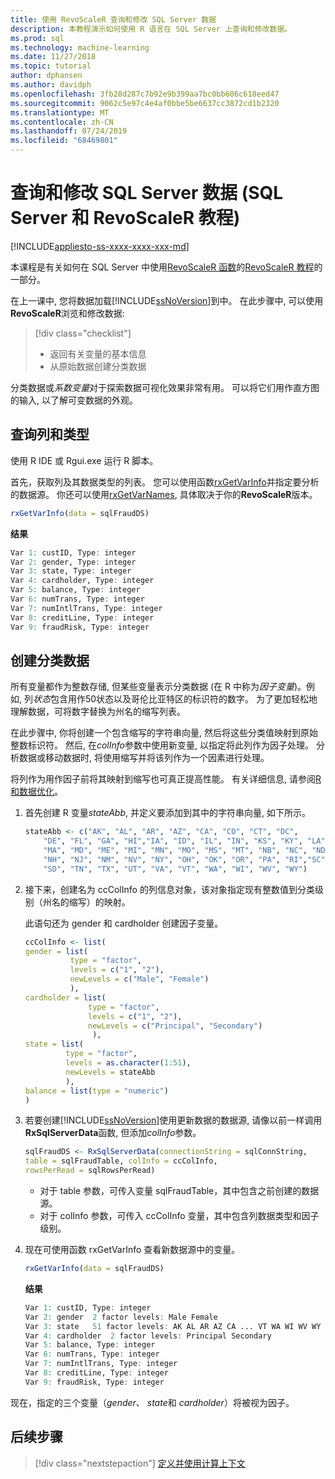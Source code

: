 ```yaml
---
title: 使用 RevoScaleR 查询和修改 SQL Server 数据
description: 本教程演示如何使用 R 语言在 SQL Server 上查询和修改数据。
ms.prod: sql
ms.technology: machine-learning
ms.date: 11/27/2018
ms.topic: tutorial
author: dphansen
ms.author: davidph
ms.openlocfilehash: 3fb28d287c7b92e9b399aa7bc0bb606c618eed47
ms.sourcegitcommit: 9062c5e97c4e4af0bbe5be6637cc3872cd1b2320
ms.translationtype: MT
ms.contentlocale: zh-CN
ms.lasthandoff: 07/24/2019
ms.locfileid: "68469801"
---
```

# <a name="query-and-modify-the-sql-server-data-sql-server-and-revoscaler-tutorial"></a>查询和修改 SQL Server 数据 (SQL Server 和 RevoScaleR 教程)
[!INCLUDE[appliesto-ss-xxxx-xxxx-xxx-md](../../includes/appliesto-ss-xxxx-xxxx-xxx-md.md)]

本课程是有关如何在 SQL Server 中使用[RevoScaleR 函数](https://docs.microsoft.com/machine-learning-server/r-reference/revoscaler/revoscaler)的[RevoScaleR 教程](deepdive-data-science-deep-dive-using-the-revoscaler-packages.md)的一部分。

在上一课中, 您将数据加载[!INCLUDE[ssNoVersion](../../includes/ssnoversion-md.md)]到中。 在此步骤中, 可以使用**RevoScaleR**浏览和修改数据:

> [!div class="checklist"]
> * 返回有关变量的基本信息
> * 从原始数据创建分类数据

分类数据或*系数变量*对于探索数据可视化效果非常有用。 可以将它们用作直方图的输入, 以了解可变数据的外观。

## <a name="query-for-columns-and-types"></a>查询列和类型

使用 R IDE 或 Rgui.exe 运行 R 脚本。 

首先，获取列及其数据类型的列表。 您可以使用函数[rxGetVarInfo](https://docs.microsoft.com/machine-learning-server/r-reference/revoscaler/rxgetvarinfoxdf)并指定要分析的数据源。 你还可以使用[rxGetVarNames](https://docs.microsoft.com/machine-learning-server/r-reference/revoscaler/rxgetvarnames), 具体取决于你的**RevoScaleR**版本。 
  
```R
rxGetVarInfo(data = sqlFraudDS)
```

**结果**

```R
Var 1: custID, Type: integer
Var 2: gender, Type: integer
Var 3: state, Type: integer
Var 4: cardholder, Type: integer
Var 5: balance, Type: integer
Var 6: numTrans, Type: integer
Var 7: numIntlTrans, Type: integer
Var 8: creditLine, Type: integer
Var 9: fraudRisk, Type: integer
```

## <a name="create-categorical-data"></a>创建分类数据

所有变量都作为整数存储, 但某些变量表示分类数据 (在 R 中称为*因子变量*)。例如, 列*状态*包含用作50状态以及哥伦比亚特区的标识符的数字。 为了更加轻松地理解数据，可将数字替换为州名的缩写列表。

在此步骤中, 你将创建一个包含缩写的字符串向量, 然后将这些分类值映射到原始整数标识符。 然后, 在*colInfo*参数中使用新变量, 以指定将此列作为因子处理。 分析数据或移动数据时, 将使用缩写并将该列作为一个因素进行处理。

将列作为用作因子前将其映射到缩写也可真正提高性能。 有关详细信息, 请参阅[R 和数据优化](../r/r-and-data-optimization-r-services.md)。

1. 首先创建 R 变量*stateAbb*, 并定义要添加到其中的字符串向量, 如下所示。
  
    ```R
    stateAbb <- c("AK", "AL", "AR", "AZ", "CA", "CO", "CT", "DC",
        "DE", "FL", "GA", "HI","IA", "ID", "IL", "IN", "KS", "KY", "LA",
        "MA", "MD", "ME", "MI", "MN", "MO", "MS", "MT", "NB", "NC", "ND",
        "NH", "NJ", "NM", "NV", "NY", "OH", "OK", "OR", "PA", "RI","SC",
        "SD", "TN", "TX", "UT", "VA", "VT", "WA", "WI", "WV", "WY")
    ```

2. 接下来，创建名为 ccColInfo 的列信息对象，该对象指定现有整数值到分类级别（州名的缩写）的映射。
  
    此语句还为 gender 和 cardholder 创建因子变量。
  
    ```R
    ccColInfo <- list(
    gender = list(
              type = "factor",
              levels = c("1", "2"),
              newLevels = c("Male", "Female")
              ),
    cardholder = list(
                  type = "factor",
                  levels = c("1", "2"),
                  newLevels = c("Principal", "Secondary")
                   ),
    state = list(
             type = "factor",
             levels = as.character(1:51),
             newLevels = stateAbb
             ),
    balance = list(type = "numeric")
    )
    ```
  
3. 若要创建[!INCLUDE[ssNoVersion](../../includes/ssnoversion-md.md)]使用更新数据的数据源, 请像以前一样调用**RxSqlServerData**函数, 但添加*colInfo*参数。
  
    ```R
    sqlFraudDS <- RxSqlServerData(connectionString = sqlConnString,
    table = sqlFraudTable, colInfo = ccColInfo,
    rowsPerRead = sqlRowsPerRead)
    ```
  
    - 对于 table 参数，可传入变量 sqlFraudTable，其中包含之前创建的数据源。
    - 对于 colInfo 参数，可传入 ccColInfo 变量，其中包含列数据类型和因子级别。

4.  现在可使用函数 rxGetVarInfo 查看新数据源中的变量。
  
    ```R
    rxGetVarInfo(data = sqlFraudDS)
    ```

    **结果**
    
    ```R
    Var 1: custID, Type: integer
    Var 2: gender  2 factor levels: Male Female
    Var 3: state   51 factor levels: AK AL AR AZ CA ... VT WA WI WV WY
    Var 4: cardholder  2 factor levels: Principal Secondary
    Var 5: balance, Type: integer
    Var 6: numTrans, Type: integer
    Var 7: numIntlTrans, Type: integer
    Var 8: creditLine, Type: integer
    Var 9: fraudRisk, Type: integer
    ```

现在，指定的三个变量（*gender*、 *state*和 *cardholder*）将被视为因子。

## <a name="next-steps"></a>后续步骤

> [!div class="nextstepaction"]
> [定义并使用计算上下文](../../advanced-analytics/tutorials/deepdive-define-and-use-compute-contexts.md)